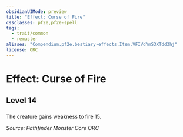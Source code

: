 ```yaml
---
obsidianUIMode: preview
title: "Effect: Curse of Fire"
cssclasses: pf2e,pf2e-spell
tags:
  - trait/common
  - remaster
aliases: "Compendium.pf2e.bestiary-effects.Item.VFIVdYmS3XTdd3hj"
license: ORC
---
```

# Effect: Curse of Fire
## Level 14
### 






The creature gains weakness to fire 15.

*Source: Pathfinder Monster Core*
*ORC*